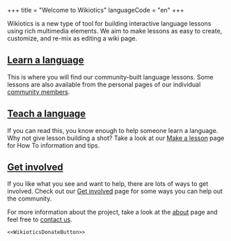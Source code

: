 +++
title = "Welcome to Wikiotics"
languageCode = "en"
+++

Wikiotics is a new type of tool for building interactive language
lessons using rich multimedia elements. We aim to make lessons as easy
to create, customize, and re-mix as editing a wiki page.

## [Learn a language](/en/Take_a_lesson)

This is where you will find our community-built language lessons. Some
lessons are also available from the personal pages of our individual
[community members](/en/Community_List).

## [Teach a language](/en/Make_a_lesson)

If you can read this, you know enough to help someone learn a language.
Why not give lesson building a shot? Take a look at our [Make a
lesson](/en/Make_a_lesson) page for How To information and tips.

## [Get involved](/en/Get_involved)

If you like what you see and want to help, there are lots of ways to get
involved. Check out our [Get involved](/en/Get_involved) page for some
ways you can help out the community.

For more information about the project, take a look at the
[about](/group/wikiotics/about) page and feel free to [contact
us](/en/contact).

`<<WikioticsDonateButton>>`
